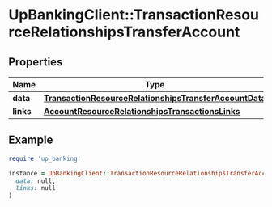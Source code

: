 # UpBankingClient::TransactionResourceRelationshipsTransferAccount

## Properties

| Name | Type | Description | Notes |
| ---- | ---- | ----------- | ----- |
| **data** | [**TransactionResourceRelationshipsTransferAccountData**](TransactionResourceRelationshipsTransferAccountData.md) |  |  |
| **links** | [**AccountResourceRelationshipsTransactionsLinks**](AccountResourceRelationshipsTransactionsLinks.md) |  | [optional] |

## Example

```ruby
require 'up_banking'

instance = UpBankingClient::TransactionResourceRelationshipsTransferAccount.new(
  data: null,
  links: null
)
```

